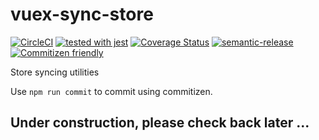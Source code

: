 # vuex-sync-store

[![CircleCI](https://circleci.com/gh/galenwarren/sync-store/tree/master.svg?style=svg)](https://circleci.com/gh/galenwarren/sync-store/tree/master)
[![tested with jest](https://img.shields.io/badge/tested_with-jest-99424f.svg)](https://github.com/facebook/jest)
[![Coverage Status](https://img.shields.io/coveralls/github/galenwarren/sync-store/master.svg)](https://img.shields.io/coveralls/github/galenwarren/sync-store/master.svg)
[![semantic-release](https://img.shields.io/badge/%20%20%F0%9F%93%A6%F0%9F%9A%80-semantic--release-e10079.svg)](https://github.com/semantic-release/semantic-release)
[![Commitizen friendly](https://img.shields.io/badge/commitizen-friendly-brightgreen.svg)](http://commitizen.github.io/cz-cli/)

Store syncing utilities

Use `npm run commit` to commit using commitizen.

## Under construction, please check back later ...
